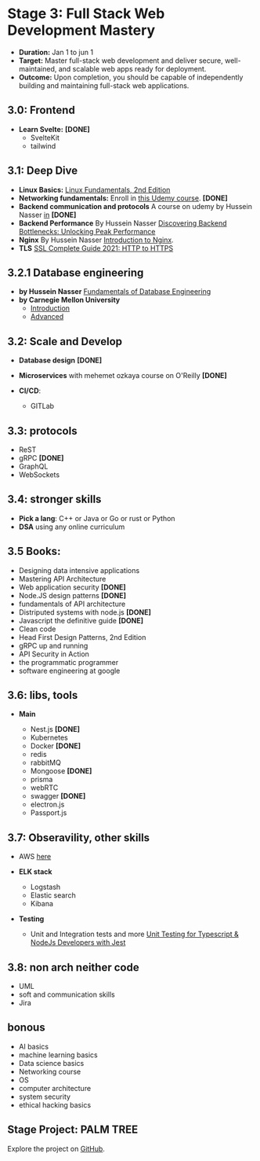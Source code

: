# Stage 3: Full Stack Web Development Mastery

- **Duration:** Jan 1 to jun 1
- **Target:** Master full-stack web development and deliver secure, well-maintained, and scalable web apps ready for deployment.
- **Outcome:** Upon completion, you should be capable of independently building and maintaining full-stack web applications.

## 3.0: Frontend

- **Learn Svelte:** **[DONE]**
  - SvelteKit
  - tailwind

## 3.1: Deep Dive

- **Linux Basics:** [Linux Fundamentals, 2nd Edition](https://learning.oreilly.com/videos/-/9780137929313/)
- **Networking fundamentals:** Enroll in [this Udemy course](https://www.udemy.com/course/fundamentals-of-networking-for-effective-backend-design/). **[DONE]**
- **Backend communication and protocols** A course on udemy by Hussein Nasser [in](https://www.udemy.com/course/fundamentals-of-backend-communications-and-protocols/) **[DONE]**
- **Backend Performance** By Hussein Nasser [Discovering Backend Bottlenecks: Unlocking Peak Performance](https://www.udemy.com/course/discovering-backend-bottlenecks-unlocking-peak-performance/)
- **Nginx** By Hussein Nasser [Introduction to Nginx](https://www.udemy.com/course/nginx-crash-course/).
- **TLS** [SSL Complete Guide 2021: HTTP to HTTPS](https://learning.oreilly.com/course/ssl-complete-guide/9781839211508/)

## 3.2.1 Database engineering
  - **by Hussein Nasser** [Fundamentals of Database Engineering](https://www.udemy.com/course/database-engines-crash-course/)
  - **by Carnegie Mellon University**
     - [Introduction](https://www.youtube.com/playlist?list=PLSE8ODhjZXjbj8BMuIrRcacnQh20hmY9g)
     - [Advanced](https://www.youtube.com/playlist?list=PLSE8ODhjZXjYa_zX-KeMJui7pcN1rIaIJ)

## 3.2: Scale and Develop

- **Database design** **[DONE]**

- **Microservices** with mehemet ozkaya course on O'Reilly **[DONE]**

- **CI/CD**:
  - GITLab

## 3.3: protocols

- ReST
- gRPC **[DONE]**
- GraphQL
- WebSockets

## 3.4: stronger skills

- **Pick a lang**: C++ or Java or Go or rust or Python
- **DSA** using any online curriculum

## 3.5 Books:

- Designing data intensive applications
- Mastering API Architecture
- Web application security **[DONE]**
- Node.JS design patterns **[DONE]**
- fundamentals of API architecture
- Distriputed systems with node.js **[DONE]**
- Javascript the definitive guide **[DONE]**
- Clean code
- Head First Design Patterns, 2nd Edition
- gRPC up and running
- API Security in Action
- the programmatic programmer
- software engineering at google

## 3.6: libs, tools

- **Main**

  - Nest.js **[DONE]**
  - Kubernetes
  - Docker **[DONE]**
  - redis
  - rabbitMQ
  - Mongoose **[DONE]**
  - prisma
  - webRTC
  - swagger **[DONE]**
  - electron.js
  - Passport.js

## 3.7: Obseravility, other skills

- AWS [here](https://learning.oreilly.com/videos/-/9780137928521/)
  
- **ELK stack**
   - Logstash
   - Elastic search
   - Kibana
     
- **Testing**
  - Unit and Integration tests and more [Unit Testing for Typescript & NodeJs Developers with Jest
](https://www.udemy.com/course/unit-testing-typescript-nodejs/?couponCode=LETSLEARNNOW)
    
## 3.8: non arch neither code

- UML
- soft and communication skills
- Jira

## bonous

- AI basics
- machine learning basics
- Data science basics
- Networking course
- OS
- computer architecture
- system security
- ethical hacking basics
  
## Stage Project: PALM TREE

Explore the project on [GitHub](https://github.com/RealKareemAnees/PALM-TREE).
